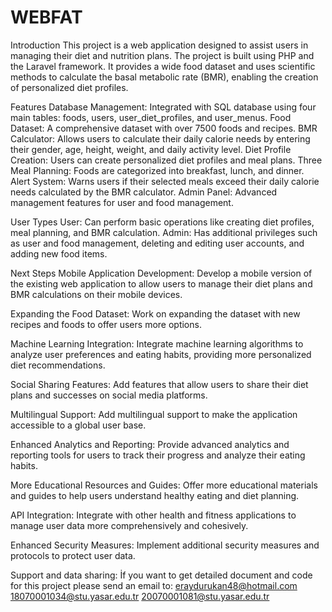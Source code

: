 # WEBFAT

Introduction
This project is a web application designed to assist users in managing their diet and nutrition plans. The project is built using PHP and the Laravel framework. It provides a wide food dataset and uses scientific methods to calculate the basal metabolic rate (BMR), enabling the creation of personalized diet profiles.

Features
Database Management: Integrated with SQL database using four main tables: foods, users, user_diet_profiles, and user_menus.
Food Dataset: A comprehensive dataset with over 7500 foods and recipes.
BMR Calculator: Allows users to calculate their daily calorie needs by entering their gender, age, height, weight, and daily activity level.
Diet Profile Creation: Users can create personalized diet profiles and meal plans.
Three Meal Planning: Foods are categorized into breakfast, lunch, and dinner.
Alert System: Warns users if their selected meals exceed their daily calorie needs calculated by the BMR calculator.
Admin Panel: Advanced management features for user and food management.

User Types
User: Can perform basic operations like creating diet profiles, meal planning, and BMR calculation.
Admin: Has additional privileges such as user and food management, deleting and editing user accounts, and adding new food items.

Next Steps
Mobile Application Development:
Develop a mobile version of the existing web application to allow users to manage their diet plans and BMR calculations on their mobile devices.

Expanding the Food Dataset:
Work on expanding the dataset with new recipes and foods to offer users more options.

Machine Learning Integration:
Integrate machine learning algorithms to analyze user preferences and eating habits, providing more personalized diet recommendations.

Social Sharing Features:
Add features that allow users to share their diet plans and successes on social media platforms.

Multilingual Support:
Add multilingual support to make the application accessible to a global user base.

Enhanced Analytics and Reporting:
Provide advanced analytics and reporting tools for users to track their progress and analyze their eating habits.

More Educational Resources and Guides:
Offer more educational materials and guides to help users understand healthy eating and diet planning.

API Integration:
Integrate with other health and fitness applications to manage user data more comprehensively and cohesively.

Enhanced Security Measures:
Implement additional security measures and protocols to protect user data.

Support and data sharing:
İf you want to get detailed document and code for this project please send an email to:
eraydurukan48@hotmail.com
18070001034@stu.yasar.edu.tr
20070001081@stu.yasar.edu.tr



